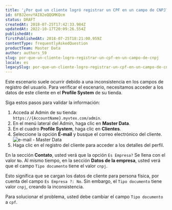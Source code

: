 ```yaml
---
title: '¿Por qué un cliente logró registrar un CPF en un campo de CNPJ?'
id: 6FBJ2envYAI82eQQGMKQcm
status: DRAFT
createdAt: 2018-07-25T17:42:33.984Z
updatedAt: 2022-10-17T20:09:26.554Z
publishedAt: 
firstPublishedAt: 2018-07-25T18:21:00.959Z
contentType: frequentlyAskedQuestion
productTeam: Master Data
author: authors_59
slug: por-que-un-cliente-logro-registrar-un-cpf-en-un-campo-de-cnpj
locale: es
legacySlug: por-que-un-cliente-logro-registrar-un-cpf-en-un-campo-de-cnpj
---
```


Este escenario suele ocurrir debido a una inconsistencia en los campos de registro del usuario. Para verificar el escenario, necesitamos acceder a los datos de este cliente en el __Profile System__ de su tienda.

Siga estos pasos para validar la información:

1. Acceda al Admin de su tienda: `https://{AccountName}.myvtex.com/admin`.
2. En el menú lateral del Admin, haga clic en __Master Data__.
3. En el cuadro __Profile System__, haga clic en __Clientes__.
4. Seleccione la opción __E-mail__ y busque el correo electrónico del cliente.![e-mail - Master Data](//images.ctfassets.net/alneenqid6w5/cjpYKSZ1i8USYqs8Yga4E/df2c4793391483458ffcf8209a222f69/e-mail_-_Master_Data.png)
5. Haga clic en el registro del cliente para acceder a los detalles del perfil.

En la sección __Contato__, usted verá que la opción `Es Empresa?` Se llena con el valor `No`. Al mismo tiempo, en la sección __Datos de la empresa__, usted verá que el campo `Tipo documento` tiene el valor `cnpj`.

Esto significa que se cargan los datos de cliente para persona física, por cuenta del campo `Es Empresa ?: No`. Sin embargo, el `Tipo documento` tiene valor `cnpj`, creando la inconsistencia.

Para solucionar el problema, usted debe cambiar el campo `Tipo documento` a `cpf`.
